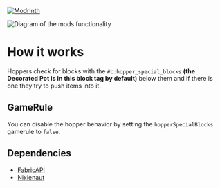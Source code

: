 [![Modrinth](https://raw.githubusercontent.com/Prospector/badges/master/modrinth-badge-72h-padded.png)](https://modrinth.com/mod/hopperpots)

![Diagram of the mods functionality](https://cdn.modrinth.com/data/VC49Z5ik/images/d733e48ff96eb2c174035fff05dd4186e20cd4c2.png)

# How it works
Hoppers check for blocks with the `#c:hopper_special_blocks` **(the Decorated Pot is in this block tag by default)** below them and if there is one they try to push items into it.

## GameRule
You can disable the hopper behavior by setting the `hopperSpecialBlocks` gamerule to `false`.

## Dependencies
- [FabricAPI](https://modrinth.com/mod/fabric-api)
- [Nixienaut](https://modrinth.com/mod/Nixienaut)
